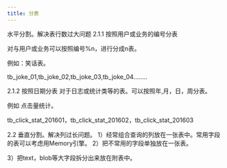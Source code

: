 ```yaml
---
title: 分表
---
```


 水平分割。解决表行数过大问题
2.1.1 按照用户或业务的编号分表

对与用户或业务可以按照编号%n，进行分成n表。

例如：笑话表。

tb_joke_01,tb_joke_02,tb_joke_03,tb_joke_04........

2.1.2 按照日期分表
对于日志或统计类等的表。可以按照年,月，日，周分表。

例如 点击量统计。

tb_click_stat_201601，tb_click_stat_201602，tb_click_stat_201603

2.2 垂直分割。解决列过长问题。
1）经常组合查询的列放在一张表中。常用字段的表可以考虑用Memory引擎。
2）把不常用的字段单独放在一张表。

3）把text，blob等大字段拆分出来放在附表中。
